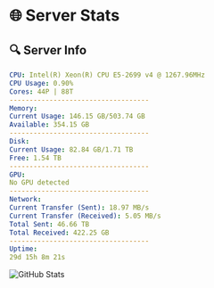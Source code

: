 # 🌐 Server Stats
## 🔍 Server Info
```yaml
CPU: Intel(R) Xeon(R) CPU E5-2699 v4 @ 1267.96MHz
CPU Usage: 0.90%
Cores: 44P | 88T
-----------------------------------
Memory:
Current Usage: 146.15 GB/503.74 GB
Available: 354.15 GB
-----------------------------------
Disk:
Current Usage: 82.84 GB/1.71 TB
Free: 1.54 TB
-----------------------------------
GPU:
No GPU detected
-----------------------------------
Network:
Current Transfer (Sent): 18.97 MB/s
Current Transfer (Received): 5.05 MB/s
Total Sent: 46.66 TB
Total Received: 422.25 GB
-----------------------------------
Uptime:
29d 15h 8m 21s
```
![GitHub Stats](https://img.shields.io/badge/Updated-2025-04-06_12:31:10-blue)
